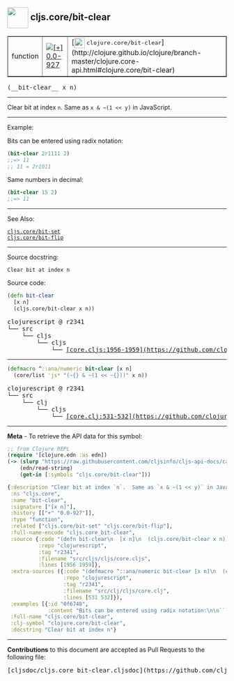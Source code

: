 ## <img width="48px" valign="middle" src="http://i.imgur.com/Hi20huC.png"> cljs.core/bit-clear

 <table border="1">
<tr>

<td>function</td>
<td><a href="https://github.com/cljsinfo/cljs-api-docs/tree/0.0-927"><img valign="middle" alt="[+] 0.0-927" src="https://img.shields.io/badge/+-0.0--927-lightgrey.svg"></a> </td>
<td>
[<img height="24px" valign="middle" src="http://i.imgur.com/1GjPKvB.png"> <samp>clojure.core/bit-clear</samp>](http://clojure.github.io/clojure/branch-master/clojure.core-api.html#clojure.core/bit-clear)
</td>
</tr>
</table>

 <samp>
(__bit-clear__ x n)<br>
</samp>

---

Clear bit at index `n`.  Same as `x & ~(1 << y)` in JavaScript.

---

Example:

Bits can be entered using radix notation:

```clj
(bit-clear 2r1111 2)
;;=> 11
;; 11 = 2r1011
```

Same numbers in decimal:

```clj
(bit-clear 15 2)
;;=> 11
```

---

See Also:

[`cljs.core/bit-set`](cljs.core_bit-set.md)<br>
[`cljs.core/bit-flip`](cljs.core_bit-flip.md)<br>

---

Source docstring:

```
Clear bit at index n
```

Source code:

```clj
(defn bit-clear
  [x n]
  (cljs.core/bit-clear x n))
```

 <pre>
clojurescript @ r2341
└── src
    └── cljs
        └── cljs
            └── <ins>[core.cljs:1956-1959](https://github.com/clojure/clojurescript/blob/r2341/src/cljs/cljs/core.cljs#L1956-L1959)</ins>
</pre>


---

```clj
(defmacro ^::ana/numeric bit-clear [x n]
  (core/list 'js* "(~{} & ~(1 << ~{}))" x n))
```

 <pre>
clojurescript @ r2341
└── src
    └── clj
        └── cljs
            └── <ins>[core.clj:531-532](https://github.com/clojure/clojurescript/blob/r2341/src/clj/cljs/core.clj#L531-L532)</ins>
</pre>

---

__Meta__ - To retrieve the API data for this symbol:

```clj
;; from Clojure REPL
(require '[clojure.edn :as edn])
(-> (slurp "https://raw.githubusercontent.com/cljsinfo/cljs-api-docs/catalog/cljs-api.edn")
    (edn/read-string)
    (get-in [:symbols "cljs.core/bit-clear"]))
```

```clj
{:description "Clear bit at index `n`.  Same as `x & ~(1 << y)` in JavaScript.",
 :ns "cljs.core",
 :name "bit-clear",
 :signature ["[x n]"],
 :history [["+" "0.0-927"]],
 :type "function",
 :related ["cljs.core/bit-set" "cljs.core/bit-flip"],
 :full-name-encode "cljs.core_bit-clear",
 :source {:code "(defn bit-clear\n  [x n]\n  (cljs.core/bit-clear x n))",
          :repo "clojurescript",
          :tag "r2341",
          :filename "src/cljs/cljs/core.cljs",
          :lines [1956 1959]},
 :extra-sources ({:code "(defmacro ^::ana/numeric bit-clear [x n]\n  (core/list 'js* \"(~{} & ~(1 << ~{}))\" x n))",
                  :repo "clojurescript",
                  :tag "r2341",
                  :filename "src/clj/cljs/core.clj",
                  :lines [531 532]}),
 :examples [{:id "0f6748",
             :content "Bits can be entered using radix notation:\n\n```clj\n(bit-clear 2r1111 2)\n;;=> 11\n;; 11 = 2r1011\n```\n\nSame numbers in decimal:\n\n```clj\n(bit-clear 15 2)\n;;=> 11\n```"}],
 :full-name "cljs.core/bit-clear",
 :clj-symbol "clojure.core/bit-clear",
 :docstring "Clear bit at index n"}

```

---

__Contributions__ to this document are accepted as Pull Requests to the following file:

 <pre>
[cljsdoc/cljs.core_bit-clear.cljsdoc](https://github.com/cljsinfo/cljs-api-docs/blob/master/cljsdoc/cljs.core_bit-clear.cljsdoc)
</pre>

